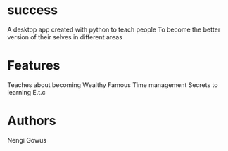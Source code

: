 # success
A desktop app created with python to teach people 
To become the better version of their selves in different areas
# Features
Teaches about becoming
Wealthy
Famous
Time management
Secrets to learning
E.t.c
# Authors
Nengi Gowus

